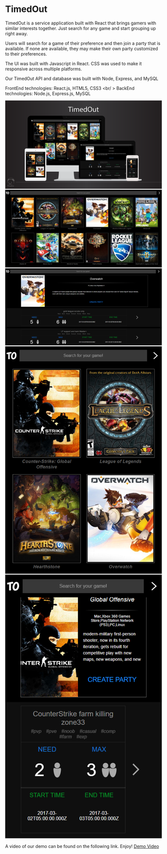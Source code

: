 # TimedOut

TimedOut is a service application built with React that brings gamers with similar interests together.  Just search for any game and start grouping up right away.

Users will search for a game of their preference and then join a party that is available.  If none are available, they may make their own party customized to their preferences.

The UI was built with Javascript in React.  CSS was used to make it responsive across multiple platforms.

Our TimedOut API and database was built with Node, Express, and MySQL

FrontEnd technologies: React.js, HTML5, CSS3 <br/ >
BackEnd technologies: Node.js, Express.js, MySQL

![Responsive Design](/public/img/multi-platform.png)
![Desktop Main View](/public/img/desktop-main.png)
![Desktop Game View](/public/img/desktop-game.png)
![Mobile Main View](/public/img/mobile-main.png)
![Mobile Game View](/public/img/mobile-game.png)

A video of our demo can be found on the following link.  Enjoy!
[Demo Video](https://www.youtube.com/watch?v=E0Ioh-VSruM&feature=youtu.be)
